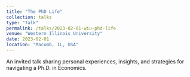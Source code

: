 ```yaml
---
title: "The PhD Life"
collection: talks
type: "Talk"
permalink: /talks/2023-02-01-wiu-phd-life
venue: "Western Illinois University"
date: 2023-02-01
location: "Macomb, IL, USA"
---
```


An invited talk sharing personal experiences, insights, and strategies for navigating a Ph.D. in Economics.
